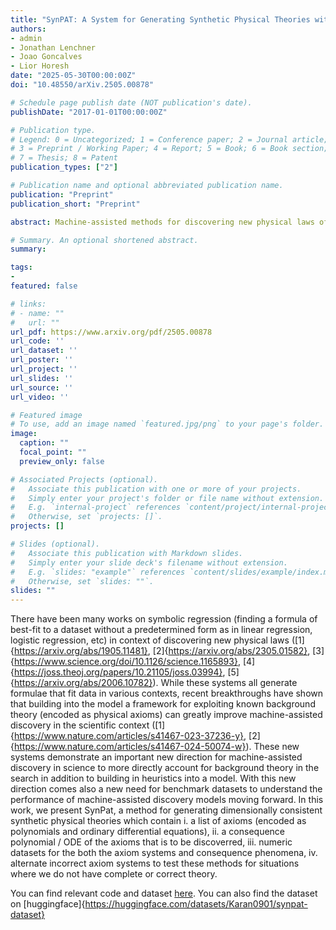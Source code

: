 ```yaml
---
title: "SynPAT: A System for Generating Synthetic Physical Theories with Data"
authors:
- admin
- Jonathan Lenchner
- Joao Goncalves
- Lior Horesh
date: "2025-05-30T00:00:00Z"
doi: "10.48550/arXiv.2505.00878"

# Schedule page publish date (NOT publication's date).
publishDate: "2017-01-01T00:00:00Z"

# Publication type.
# Legend: 0 = Uncategorized; 1 = Conference paper; 2 = Journal article;
# 3 = Preprint / Working Paper; 4 = Report; 5 = Book; 6 = Book section;
# 7 = Thesis; 8 = Patent
publication_types: ["2"]

# Publication name and optional abbreviated publication name.
publication: "Preprint"
publication_short: "Preprint"

abstract: Machine-assisted methods for discovering new physical laws of nature, starting from a given background theory and data, have recently emerged, and seem to hold the promise of someday advancing our understanding of the physical world. To address these needs, we have developed SynPAT, a system for generating synthetic physical theories comprising (i) a set of consistent axioms, (ii) a symbolic expression that is a consequence of the axioms and the challenge to be discovered, and (iii) noisy data that approximately match the consequence. We also generate theories that do not correctly predict the consequence. We give a detailed description of the inner workings of SynPAT and its various capabilities. We also report on our benchmarking of several open-source symbolic regression systems using our generated theories and data.

# Summary. An optional shortened abstract.
summary: 

tags:
- 
featured: false

# links:
# - name: ""
#   url: ""
url_pdf: https://www.arxiv.org/pdf/2505.00878
url_code: ''
url_dataset: ''
url_poster: ''
url_project: ''
url_slides: ''
url_source: ''
url_video: ''

# Featured image
# To use, add an image named `featured.jpg/png` to your page's folder. 
image:
  caption: ""
  focal_point: ""
  preview_only: false

# Associated Projects (optional).
#   Associate this publication with one or more of your projects.
#   Simply enter your project's folder or file name without extension.
#   E.g. `internal-project` references `content/project/internal-project/index.md`.
#   Otherwise, set `projects: []`.
projects: []

# Slides (optional).
#   Associate this publication with Markdown slides.
#   Simply enter your slide deck's filename without extension.
#   E.g. `slides: "example"` references `content/slides/example/index.md`.
#   Otherwise, set `slides: ""`.
slides: ""
---
```


There have been many works on symbolic regression (finding a formula of best-fit to a dataset without a predetermined form as in linear regression, logistic regression, etc) in context of discovering new physical laws ([1]{https://arxiv.org/abs/1905.11481}, [2]{https://arxiv.org/abs/2305.01582}, [3]{https://www.science.org/doi/10.1126/science.1165893}, [4]{https://joss.theoj.org/papers/10.21105/joss.03994}, [5]{https://arxiv.org/abs/2006.10782}). While these systems all generate formulae that fit data in various contexts, recent breakthroughs have shown that building into the model a framework for exploiting known background theory (encoded as physical axioms) can greatly improve machine-assisted discovery in the scientific context ([1]{https://www.nature.com/articles/s41467-023-37236-y}, [2]{https://www.nature.com/articles/s41467-024-50074-w}). These new systems demonstrate an important new direction for machine-assisted discovery in science to more directly account for background theory in the search in addition to building in heuristics into a model. With this new direction comes also a new need for benchmark datasets to understand the performance of machine-assisted discovery models moving forward. In this work, we present SynPat, a method for generating dimensionally consistent synthetic physical theories which contain i. a list of axioms (encoded as polynomials and ordinary differential equations), ii. a consequence polynomial / ODE of the axioms that is to be discoverred, iii. numeric datasets for the both the axiom systems and consequence phenomena, iv. alternate incorrect axiom systems to test these methods for situations where we do not have complete or correct theory. 

You can find relevant code and dataset [here](https://github.com/jlenchner/theorizer). You can also find the dataset on [huggingface]{https://huggingface.com/datasets/Karan0901/synpat-dataset}
